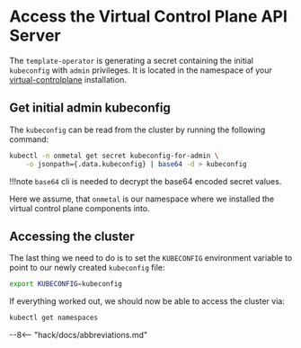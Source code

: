 # Access the Virtual Control Plane API Server

The `template-operator` is generating a secret containing the initial `kubeconfig` with
`admin` privileges. It is located in the namespace of your [virtual-controlplane](/virtual-controlplane/usage/virtual-control-plane) installation.

## Get initial admin kubeconfig

The `kubeconfig` can be read from the cluster by running the following command:

```bash
kubectl -n onmetal get secret kubeconfig-for-admin \
    -o jsonpath={.data.kubeconfig} | base64 -d > kubeconfig
```

!!!note
        `base64` cli is needed to decrypt the base64 encoded secret values.

Here we assume, that `onmetal` is our namespace where we installed the virtual control plane components into.

## Accessing the cluster

The last thing we need to do is to set the `KUBECONFIG` environment variable to point to our newly created `kubeconfig` file:

```bash
export KUBECONFIG=kubeconfig
```

If everything worked out, we should now be able to access the cluster via:

```bash
kubectl get namespaces
```

--8<-- "hack/docs/abbreviations.md"
